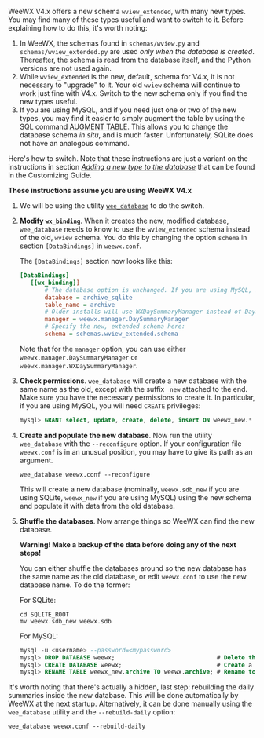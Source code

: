 WeeWX V4.x offers a new schema `wview_extended`, with many new types. You may find many of these types useful and want to switch to it. Before explaining how to do this, it's worth noting:

1. In WeeWX, the schemas found in `schemas/wview.py` and `schemas/wview_extended.py` are used _only when the database is created_. Thereafter, the schema is read from the database itself, and the Python versions are not used again.
2. While `wview_extended` is the new, default, schema for V4.x, it is not necessary to "upgrade" to it. Your old `wview` schema will continue to work just fine with V4.x. Switch to the new schema only if you find the new types useful.
3. If you are using MySQL, and if you need just one or two of the new types, you may find it easier to simply augment the table by using the SQL command [AUGMENT TABLE](https://www.mysqltutorial.org/mysql-add-column/). This allows you to change the database schema _in situ_, and is much faster. Unfortunately, SQLite does not have an analogous command.

Here's how to switch. Note that these instructions are just a variant on the instructions in section [_Adding a new type to the database_](http://www.weewx.com/docs/customizing.htm#add_archive_type) that can be found in the Customizing Guide.

**These instructions assume you are using WeeWX V4.x**

1. We will be using the utility [`wee_database`](http://www.weewx.com/docs/utilities.htm#wee_database_utility) to do the switch.
2. **Modify `wx_binding`**. When it creates the new, modified database, `wee_database` needs to know to use the `wview_extended` schema instead of the old, `wview` schema. You do this by changing the option `schema` in section `[DataBindings]` in `weewx.conf`.

   The `[DataBindings]` section now looks like this:

   ```ini
   [DataBindings]
      [[wx_binding]]
          # The database option is unchanged. If you are using MySQL, it should be archive_mysql
          database = archive_sqlite
          table_name = archive
          # Older installs will use WXDaySummaryManager instead of DaySummaryManager. Doesn't matter.
          manager = weewx.manager.DaySummaryManager
          # Specify the new, extended schema here:
          schema = schemas.wview_extended.schema
   ```

   Note that for the `manager` option, you can use either `weewx.manager.DaySummaryManager` or `weewx.manager.WXDaySummaryManager`.

3. **Check permissions**. `wee_database` will create a new database with the same name as the old, except with the suffix `_new` attached to the end. Make sure you have the necessary permissions to create it. In particular, if you are using MySQL, you will need `CREATE` privileges:

   ```SQL
   mysql> GRANT select, update, create, delete, insert ON weewx_new.* TO weewx@localhost;
   ```
3. **Create and populate the new database**. Now run the utility `wee_database` with the `--reconfigure` option. If your configuration file `weewx.conf` is in an unusual position, you may have to give its path as an argument.

   ```shell
   wee_database weewx.conf --reconfigure
   ```

   This will create a new database (nominally, `weewx.sdb_new` if you are using SQLite, `weewx_new` if you are using MySQL) using the new schema and populate it with data from the old database.

4. **Shuffle the databases**. Now arrange things so WeeWX can find the new database.

   **Warning!
   Make a backup of the data before doing any of the next steps!**

   You can either shuffle the databases around so the new database has the same name as the old database, or edit `weewx.conf` to use the new database name. To do the former:

   For SQLite:

   ```shell
   cd SQLITE_ROOT
   mv weewx.sdb_new weewx.sdb
   ```

   For MySQL:

   ```sql
   mysql -u <username> --password=<mypassword>
   mysql> DROP DATABASE weewx;                             # Delete the old database
   mysql> CREATE DATABASE weewx;                           # Create a new one with the same name
   mysql> RENAME TABLE weewx_new.archive TO weewx.archive; # Rename to the nominal name
   ```

It's worth noting that there's actually a hidden, last step: rebuilding the daily summaries inside the new database. This will be done automatically by WeeWX at the next startup. Alternatively, it can be done manually using the `wee_database` utility and the `--rebuild-daily` option:

```shell
wee_database weewx.conf --rebuild-daily
```

